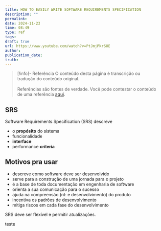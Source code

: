 ```yaml
---
title: HOW TO EASILY WRITE SOFTWARE REQUIREMENTS SPECIFICATION
description: ""
permalink: 
date: 2024-11-23
time: 08:49
type: ref
tags: 
draft: true
url: https://www.youtube.com/watch?v=PtJmjPkrSUE
author: 
publication_date: 
truth:
---
```

> [!info]- Referência
> O conteúdo desta página é transcrição ou tradução do conteúdo original.
>  <br><br>Referências são fontes de verdade. Você pode contestar o conteúdo de uma referência [aqui](https://github.com/artelonga/redearte/issues/new/choose).

## SRS

Software Requirements Specification (SRS) descreve

* o **propósito** do sistema
* funcionalidade
* **interface**
* performance **criteria**

## Motivos pra usar

* descreve como software deve ser desenvolvido
* serve para a construção de uma jornada para o projeto
* é a base de toda documentação em engenharia de software
* orienta a sua comunicação para o sucesso
* ajuda na compreensão (nt: e desenvolvimento) do produto
* incentiva os padrões de desenvolvimento
* mitiga riscos em cada fase do desenvolvimento

SRS deve ser flexível e permitir atualizações.


teste